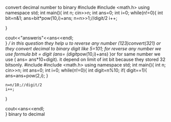 convert decimal number to binary
#include <iostream>
#include <math.h>
using namespace std;
int main(){
	int n;
cin>>n;
int ans=0;
int i=0;
while(n!=0){
	int bit=n&1;
	ans=bit*pow(10,i)+ans;
	n=n>>1;//digit/2
	i++;
	
}

cout<<"answeris"<<ans<<endl;	
}
 */ in this question they help u to reverse any number  (123)convert(321)
 or they convert decimal to binary digit like 5=101; for reverse any number 
 we use formula bit = digit (ans= (digit*pow(10,i)+ans) )or for same number
 we use ( ans= ans*10+digit).
it depend on limit of int bit because they stored 32 bitsonly.
  #include <iostream>
#include <math.h>
using namespace std;
int main(){
	int n;
cin>>n;
int ans=0;
int i=0;
while(n!=0){
	int digit=n%10;
	if( digit==1){
		ans=ans+pow(2,i);
	}
	
	n=n/10;//digit/2
	i++;
	
}

cout<<ans<<endl;	
} binary to decimal
 
